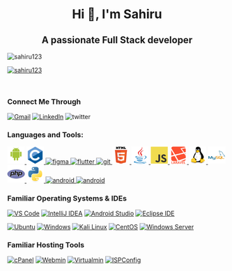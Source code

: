 <h1 align="center">Hi 👋, I'm Sahiru</h1>
<h2 align="center">A passionate Full Stack developer</h2>

<p align="left"> <img src="https://komarev.com/ghpvc/?username=sahiru123&label=Profile%20views&color=0e75b6&style=flat" alt="sahiru123" /> </p>

<p align="left"> <a href="https://github.com/ryo-ma/github-profile-trophy"><img src="https://github-profile-trophy.vercel.app/?username=sahiru123" alt="sahiru123" /></a> </p>

<p align="left"> <a href="https://twitter.com/" target="blank"><img src="https://img.shields.io/twitter/follow/?logo=twitter&style=for-the-badge" alt="" /></a> </p>



### Connect Me Through

[![Gmail](https://img.shields.io/badge/-gmail-%23D14836?style=for-the-badge&logo=Gmail&logoColor=white)](mailto:sahiruelvitigala123@gmail.com)
[![LinkedIn](https://img.shields.io/badge/linkedin-%230077B5.svg?style=for-the-badge&logo=LinkedIn&logoColor=white)](https://www.linkedin.com/in/sahiru-elvitigala-a82975243/)
![twitter](https://img.shields.io/badge/twitter-%231DA1F2.svg?&style=for-the-badge&logo=twitter&logoColor=white)


<h3 align="left">Languages and Tools:</h3>
<p align="left"> <a href="https://developer.android.com" target="_blank" rel="noreferrer"> <img src="https://raw.githubusercontent.com/devicons/devicon/master/icons/android/android-original-wordmark.svg" alt="android" width="40" height="40"/> </a> <a href="https://www.cprogramming.com/" target="_blank" rel="noreferrer"> <img src="https://raw.githubusercontent.com/devicons/devicon/master/icons/c/c-original.svg" alt="c" width="40" height="40"/> </a> <a href="https://www.figma.com/" target="_blank" rel="noreferrer"> <img src="https://www.vectorlogo.zone/logos/figma/figma-icon.svg" alt="figma" width="40" height="40"/> </a> <a href="https://flutter.dev" target="_blank" rel="noreferrer"> <img src="https://www.vectorlogo.zone/logos/flutterio/flutterio-icon.svg" alt="flutter" width="40" height="40"/> </a> <a href="https://git-scm.com/" target="_blank" rel="noreferrer"> <img src="https://www.vectorlogo.zone/logos/git-scm/git-scm-icon.svg" alt="git" width="40" height="40"/> </a> <a href="https://www.w3.org/html/" target="_blank" rel="noreferrer"> <img src="https://raw.githubusercontent.com/devicons/devicon/master/icons/html5/html5-original-wordmark.svg" alt="html5" width="40" height="40"/> </a> <a href="https://www.java.com" target="_blank" rel="noreferrer"> <img src="https://raw.githubusercontent.com/devicons/devicon/master/icons/java/java-original.svg" alt="java" width="40" height="40"/> </a> <a href="https://developer.mozilla.org/en-US/docs/Web/JavaScript" target="_blank" rel="noreferrer"> <img src="https://raw.githubusercontent.com/devicons/devicon/master/icons/javascript/javascript-original.svg" alt="javascript" width="40" height="40"/> </a> <a href="https://laravel.com/" target="_blank" rel="noreferrer"> <img src="https://raw.githubusercontent.com/devicons/devicon/master/icons/laravel/laravel-plain-wordmark.svg" alt="laravel" width="40" height="40"/> </a> <a href="https://www.linux.org/" target="_blank" rel="noreferrer"> <img src="https://raw.githubusercontent.com/devicons/devicon/master/icons/linux/linux-original.svg" alt="linux" width="40" height="40"/> </a> <a href="https://www.mysql.com/" target="_blank" rel="noreferrer"> <img src="https://raw.githubusercontent.com/devicons/devicon/master/icons/mysql/mysql-original-wordmark.svg" alt="mysql" width="40" height="40"/> </a> <a href="https://www.php.net" target="_blank" rel="noreferrer"> <img src="https://raw.githubusercontent.com/devicons/devicon/master/icons/php/php-original.svg" alt="php" width="40" height="40"/> </a> <a href="https://www.python.org" target="_blank" rel="noreferrer"> <img src="https://raw.githubusercontent.com/devicons/devicon/master/icons/python/python-original.svg" alt="python" width="40" height="40"/> </a> <a href="https://developer.android.com" target="_blank" rel="noreferrer"> <img src="https://www.gstatic.com/devrel-devsite/prod/v01480ab0f36db59e4033b3554acd76a679317609de08cca4b3664f0498a344aa/firebase/images/lockup.svg" alt="android" width="80" height="40"/> </a><a href="https://developer.android.com" target="_blank" rel="noreferrer"> <img src="https://s.w.org/style/images/about/WordPress-logotype-standard.png" alt="android" width="80" height="40"/> </a></p>





### Familiar Operating Systems & IDEs

[![VS Code](https://img.shields.io/badge/IDE-VSCode-%23007ACC?style=flat&logo=Visual-studio-code)](https://code.visualstudio.com/)
[![IntelliJ IDEA](https://img.shields.io/badge/IDE-IntelliJ%20IDEA-%23007ACC?style=flat&logo=JetBrains)](https://www.jetbrains.com/idea/)
[![Android Studio](https://img.shields.io/badge/IDE-Android%20Studio-%233DDC84?style=flat&logo=Android%20Studio)](https://developer.android.com/studio)
[![Eclipse IDE](https://img.shields.io/badge/IDE-Eclipse-%=2E10B?style=flat&logo=Eclipse%20IDE)](https://www.eclipse.org/ide/)


[![Ubuntu](https://img.shields.io/badge/Ubuntu-%23555555?style=flat&logo=ubuntu&logoColor=white)](https://ubuntu.com/)
[![Windows](https://img.shields.io/badge/Windows-%23555555?style=flat&logo=windows&logoColor=white)](https://www.microsoft.com/en-us/windows)
[![Kali Linux](https://img.shields.io/badge/OS-Kali%20Linux-%231A1A1A?style=flat&logo=Kali%20Linux)](https://www.kali.org/)
[![CentOS](https://img.shields.io/badge/OS-CentOS-%2326394A?style=flat&logo=CentOS)](https://www.centos.org/)
[![Windows Server](https://img.shields.io/badge/OS-Windows%20Server-%23555555?style=flat&logo=windows%20server&logoColor=white)](https://www.microsoft.com/en-us/cloud-platform/windows-server)


### Familiar  Hosting Tools 
[![cPanel](https://img.shields.io/badge/Platform-cPanel-%23FF6C2C?style=flat&logo=cPanel)](https://cpanel.net/)
[![Webmin](https://img.shields.io/badge/Platform-Webmin-%233DA639?style=flat&logo=Webmin)](http://www.webmin.com/)
[![Virtualmin](https://img.shields.io/badge/Platform-Virtualmin-%235591E6?style=flat&logo=Virtualmin)](https://www.virtualmin.com/)
[![ISPConfig](https://img.shields.io/badge/Platform-ISPConfig-%23FF6600?style=flat&logo=ISPConfig)](https://www.ispconfig.org/)

